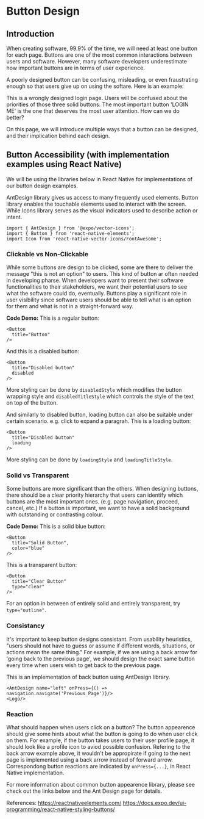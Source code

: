 # **Button Design**

## **Introduction**
When creating software, 99.9% of the time, we will need at least one button for each page. Buttons are one of the most common interactions between users and software. However, many software developers underestimate how important buttons are in terms of user experience. 

A poorly designed button can be confusing, misleading, or even fraustrating enough so that users give up on using the softare. Here is an example:


This is a wrongly designed login page. Users will be confused about the priorities of those three solid buttons. The most important button 'LOGIN ME' is the one that deserves the most user attention. How can we do better?

On this page, we will introduce multiple ways that a button can be designed, and their implication behind each design.

## **Button Accessibility (with implementation examples using React Native)**
We will be using the libraries below in React Native for implementations of our button design examples.

 AntDesign library gives us access to many frequently used elements. Button library enables the touchable elements used to interact with the screen. While Icons library serves as the visual indicators used to describe action or intent. 

```
import { AntDesign } from '@expo/vector-icons'; 
import { Button } from 'react-native-elements';
import Icon from 'react-native-vector-icons/FontAwesome';
```

### **Clickable vs Non-Clickable**
While some buttons are design to be clicked, some are there to deliver the message "this is not an option" to users. This kind of button ar often needed in developing pharse. When developers want to present their software functionalities to their stakeholders, we want their potential users to see what the software could do, eventually. Buttons play a significant role in user visibility since software users should be able to tell what is an option for them and what is not in a straight-forward way. 

**Code Demo:**
This is a regular button:
```
<Button
  title="Button"
/>
```

And this is a disabled button:
```
<Button
  title="Disabled button"
  disabled
/>
```
More styling can be done by `disabledStyle` which modifies the button wrapping style and `disabledTitleStyle` which controls the style of the text on top of the button. 

And similarly to disabled button, loading button can also be suitable under certain scenario. e.g. click to expand a paragrah. This is a loading button:
```
<Button
  title="Disabled button"
  loading
/>
```
More styling can be done by `loadingStyle` and `loadingTitleStyle`.


### **Solid vs Transparent**
Some buttons are more significant than the others. When designing buttons, there should be a clear priority hierarchy that users can identify which buttons are the most important ones. (e.g. page navigation, proceed, cancel, etc.) If a button is important, we want to have a solid background with outstanding or contrasting colour. 

**Code Demo:**
This is a solid blue button:
```
<Button
  title="Solid Button",
  color="blue"
/>
```
This is a transparent button:

```
<Button
  title="Clear Button"
  type="clear"
/>
```
For an option in between of entirely solid and entirely transparent, try `type="outline"`.

### **Consistancy**
It's important to keep button designs consistant. From usability heuristics, "users should not have to guess or assume if different words, situations, or actions mean the same thing." For example, if we are using a back arrow for 'going back to the previous page', we should design the exact same button every time when users wish to get back to the previous page.

This is an implementation of back button using AntDesign library.

```
<AntDesign name="left" onPress={() => navigation.navigate('Previous_Page')}/>
<Logo/>
```

### **Reaction**
What should happen when users click on a button? The button appearence should give some hints about what the button is going to do when user click on them. For example, if the button takes users to their user profile page, it should look like a profile icon to aviod possible confusion. Refering to the back arrow example above, it wouldn't be appropirate if going to the next page is implemented using a back arrow instead of forward arrow. Correspondong button reactions are indicated by `onPress={...}`, in React Native implementation. 

For more information about common button appearence library, please see check out the links below and the Ant Design page for details.

References:
https://reactnativeelements.com/
https://docs.expo.dev/ui-programming/react-native-styling-buttons/